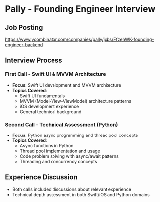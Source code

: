 # Pally - Founding Engineer Interview

## Job Posting
https://www.ycombinator.com/companies/pally/jobs/FfzehWK-founding-engineer-backend

## Interview Process

### First Call - Swift UI & MVVM Architecture
- **Focus**: Swift UI development and MVVM architecture
- **Topics Covered**:
  - Swift UI fundamentals
  - MVVM (Model-View-ViewModel) architecture patterns
  - iOS development experience
  - General technical background

### Second Call - Technical Assessment (Python)
- **Focus**: Python async programming and thread pool concepts
- **Topics Covered**:
  - Async functions in Python
  - Thread pool implementation and usage
  - Code problem solving with async/await patterns
  - Threading and concurrency concepts

## Experience Discussion
- Both calls included discussions about relevant experience
- Technical depth assessment in both Swift/iOS and Python domains


